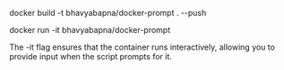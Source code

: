 docker build -t bhavyabapna/docker-prompt . --push

docker run -it bhavyabapna/docker-prompt

The -it flag ensures that the container runs interactively, allowing you to provide input when the script prompts for it.
